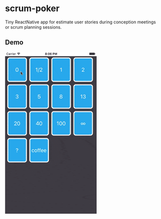# scrum-poker
Tiny ReactNative app for estimate user stories during conception meetings or scrum planning sessions.

## Demo
<img src="https://github.com/romaindso/scrum-poker/blob/master/demo.gif" width="300" />

